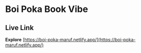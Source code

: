 # Boi Poka Book Vibe

## Live Link
**Explore** [https://boi-poka-maruf.netlify.app/](https://boi-poka-maruf.netlify.app/)